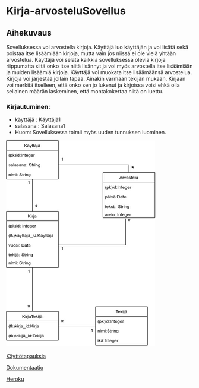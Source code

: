# Kirja-arvosteluSovellus

## Aihekuvaus

Sovelluksessa voi arvostella kirjoja. Käyttäjä luo käyttäjän ja voi lisätä sekä poistaa itse lisäämiään kirjoja, mutta vain jos niissä ei ole vielä yhtään arvostelua. Käyttäjä voi selata kaikkia sovelluksessa olevia kirjoja riippumatta siitä onko itse niitä lisännyt ja voi myös arvostella itse lisäämiään ja muiden lisäämiä kirjoja. Käyttäjä voi muokata itse lisäämäänsä arvostelua. Kirjoja voi järjestää jollain tapaa. Ainakin varmaan tekijän mukaan. Kirjaan voi merkitä itselleen, että onko sen jo lukenut ja kirjoissa voisi ehkä olla sellainen määrän laskeminen, että montakokertaa niitä on luettu.

### Kirjautuminen:
* käyttäjä : Käyttäjä1
* salasana : Salasana1
* Huom: Sovelluksessa toimii myös uuden tunnuksen luominen.

![Tietokantakaavio](https://github.com/NiinaM/Kirja-arvosteluSovellus/blob/master/documentation/Tietokantakaavio%202.jpg)

[Käyttötapauksia](https://github.com/NiinaM/Kirja-arvosteluSovellus/blob/master/documentation/userstory.md)

[Dokumentaatio](https://github.com/NiinaM/Kirja-arvosteluSovellus/tree/master/documentation)

[Heroku](https://kirjaarvostelusovellus.herokuapp.com/)